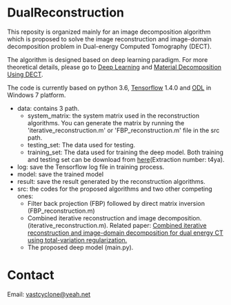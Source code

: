 # DualReconstruction

This reposity is organized mainly for an image decomposition algorithm which is proposed to solve the image reconstruction and image-domain decomposition problem in Dual-energy Computed Tomography (DECT). <br>

The algorithm is designed based on deep learning paradigm. For more theoretical details, please go to [Deep Learning](http://www.deeplearningbook.org/) and [Material Decomposition Using DECT](https://pubs.rsna.org/doi/10.1148/rg.2016150220).<br>

The code is currently based on python 3.6, [Tensorflow](https://github.com/tensorflow/tensorflow) 1.4.0 and [ODL](https://github.com/odlgroup/odl) in Windows 7 platform. <br>

  * data: contains 3 path.
    * system_matrix: the system matrix used in the reconstruction algorithms. You can generate the matrix by running the 'iterative_reconstruction.m' or 'FBP_reconstruction.m' file in the src path.
    * testing_set: The data used for testing.
    * training_set: The data used for training the deep model. Both training and testing set can be download from [here](https://pan.baidu.com/s/1VfhTuNenuy2C6HAw1aWbZA)(Extraction number: t4ya).<br>
  * log: save the Tensorflow log file in training process.
  * model: save the trained model
  * result: save the result generated by the reconstruction algorithms.
  * src: the codes for the proposed algorithms and two other competing ones:
    * Filter back projection (FBP) followed by direct matrix inversion (FBP_reconstruction.m)
    * Combined iterative reconstruction and image decomposition. (iterative_reconstruction.m). Related paper: [Combined iterative reconstruction and image-domain decomposition for dual energy CT using total-variation regularization.](https://aapm.onlinelibrary.wiley.com/doi/abs/10.1118/1.4870375)
    * The proposed deep model (main.py).
    
# Contact
 Email: vastcyclone@yeah.net
